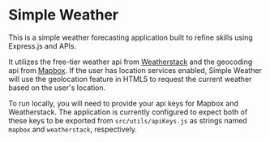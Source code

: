 # Simple Weather

This is a simple weather forecasting application built to refine skills using
Express.js and APIs.

It utilizes the free-tier weather api from
[Weatherstack](https://weatherstack.com/) and the geocoding api from
[Mapbox](https://www.mapbox.com/). If the user has location services enabled,
Simple Weather will use the geolocation feature in HTML5 to request the
current weather based on the user's location.

To run locally, you will need to provide your api keys for Mapbox and
Weatherstack. The application is currently configured to expect both of these
keys to be exported from `src/utils/apiKeys.js` as strings named `mapbox` and
`weatherstack`, respectively.
